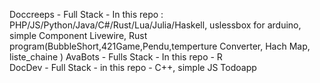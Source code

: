 Doccreeps - Full Stack - In this repo : PHP/JS/Python/Java/C#/Rust/Lua/Julia/Haskell, uslessbox for arduino, simple Component Livewire, Rust program(BubbleShort,421Game,Pendu,temperture Converter, Hach Map, liste_chaine  )
AvaBots - Fulls Stack - In this repo - R  
DocDev - Full Stack - in this repo - C++, simple JS Todoapp
